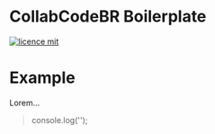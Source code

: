 # CollabCodeBR Boilerplate

[![licence mit](https://img.shields.io/badge/licence-MIT-blue.svg)](https://github.com/CollabCodeBR/collabcodebr-project-boilerplate/blob/master/LICENSE.md)

# Example

Lorem...

> console.log('');
